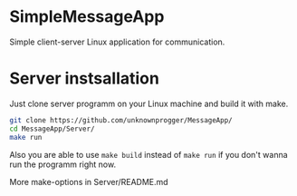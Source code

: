 # SimpleMessageApp
Simple client-server Linux application for communication.


# Server instsallation
Just clone server programm on your Linux machine and build it with make.

```bash
git clone https://github.com/unknownprogger/MessageApp/
cd MessageApp/Server/
make run
```
Also you are able to use ```make build``` instead of ```make run``` if you don't wanna run the programm right now.

More make-options in Server/README.md
